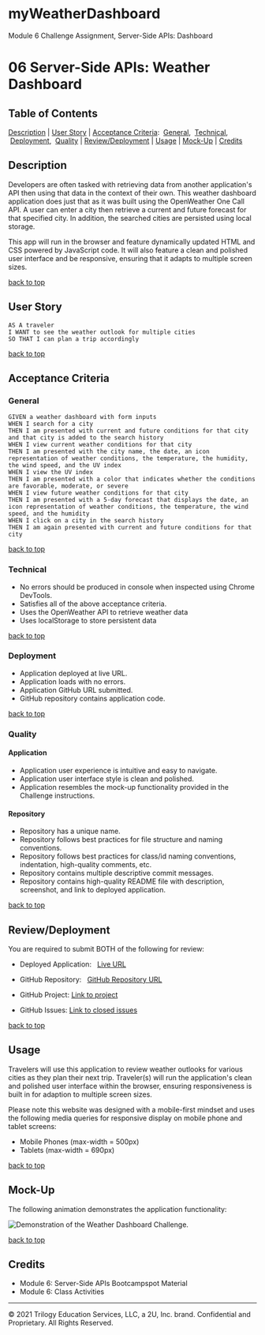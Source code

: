 # myWeatherDashboard

Module 6 Challenge Assignment, Server-Side APIs: Dashboard

# 06 Server-Side APIs: Weather Dashboard

## Table of Contents

[Description](#description) |
[User Story](#user-story) |
[Acceptance Criteria](#acceptance-criteria):
&nbsp;[General](#general),
&nbsp;[Technical](#technical),
&nbsp;[Deployment](#deployment),
&nbsp;[Quality](#quality) |
[Review/Deployment](#reviewdeployment) |
[Usage](#usage) |
[Mock-Up](#mock-up) |
[Credits](#credits) <br />

## Description

Developers are often tasked with retrieving data from another application's API then using that data in the context of their own. This weather dashboard application does just that as it was built using the OpenWeather One Call API. A user can enter a city then retrieve a current and future forecast for that specified city. In addition, the searched cities are persisted using local storage.

This app will run in the browser and feature dynamically updated HTML and CSS powered by JavaScript code. It will also feature a clean and polished user interface and be responsive, ensuring that it adapts to multiple screen sizes.

[back to top](#table-of-contents)

## User Story

```
AS A traveler
I WANT to see the weather outlook for multiple cities
SO THAT I can plan a trip accordingly
```

[back to top](#table-of-contents)

## Acceptance Criteria

### General

```
GIVEN a weather dashboard with form inputs
WHEN I search for a city
THEN I am presented with current and future conditions for that city and that city is added to the search history
WHEN I view current weather conditions for that city
THEN I am presented with the city name, the date, an icon representation of weather conditions, the temperature, the humidity, the wind speed, and the UV index
WHEN I view the UV index
THEN I am presented with a color that indicates whether the conditions are favorable, moderate, or severe
WHEN I view future weather conditions for that city
THEN I am presented with a 5-day forecast that displays the date, an icon representation of weather conditions, the temperature, the wind speed, and the humidity
WHEN I click on a city in the search history
THEN I am again presented with current and future conditions for that city
```

[back to top](#table-of-contents)

### Technical

- No errors should be produced in console when inspected using Chrome DevTools.
- Satisfies all of the above acceptance criteria.
- Uses the OpenWeather API to retrieve weather data
- Uses localStorage to store persistent data

[back to top](#table-of-contents)

### Deployment

- Application deployed at live URL.
- Application loads with no errors.
- Application GitHub URL submitted.
- GitHub repository contains application code.

[back to top](#table-of-contents)

### Quality

#### Application

- Application user experience is intuitive and easy to navigate.
- Application user interface style is clean and polished.
- Application resembles the mock-up functionality provided in the Challenge instructions.

#### Repository

- Repository has a unique name.
- Repository follows best practices for file structure and naming conventions.
- Repository follows best practices for class/id naming conventions, indentation, high-quality comments, etc.
- Repository contains multiple descriptive commit messages.
- Repository contains high-quality README file with description, screenshot, and link to deployed application.

[back to top](#table-of-contents)

## Review/Deployment

You are required to submit BOTH of the following for review:

- Deployed Application: &nbsp; [Live URL](https://christinedbaxter.github.io/myWeatherDashboard/)

- GitHub Repository: &nbsp; [GitHub Repository URL](https://github.com/christinedbaxter/myWeatherDashboard)

- GitHub Project: [Link to project](https://github.com/christinedbaxter/myweatherDashboard/projects)

- GitHub Issues: [Link to closed issues](https://github.com/christinedbaxter/myweatherDashboard/issues)

[back to top](#table-of-contents)

## Usage

Travelers will use this application to review weather outlooks for various cities as they plan their next trip. Traveler(s) will run the application's clean and polished user interface within the browser, ensuring responsiveness is built in for adaption to multiple screen sizes.

Please note this website was designed with a mobile-first mindset and uses the following media queries for responsive display on mobile phone and tablet screens:

- Mobile Phones (max-width = 500px)
- Tablets (max-width = 690px)

[back to top](#table-of-contents)

## Mock-Up

The following animation demonstrates the application functionality:

![Demonstration of the Weather Dashboard Challenge.](./assets/images)

[back to top](#table-of-contents)

## Credits

- Module 6: Server-Side APIs Bootcampspot Material
- Module 6: Class Activities

---

© 2021 Trilogy Education Services, LLC, a 2U, Inc. brand. Confidential and Proprietary. All Rights Reserved.
